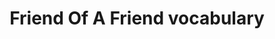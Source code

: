 ---
schema: default
title: Friend Of  A Friend vocabulary
notes: >-
  FOAF is a project devoted to linking people and information using the Web.
  Regardless of whether information is in people's heads, in physical or digital
  documents, or in the form of factual data, it can be linked. @en
organization: DataScientia Foundation
resources:
  - name: FOAF.UAN.owl
    url: >-
      http://git.knowdive.disi.unitn.it:8080/knowledge/LiveKnowledge/SREP/social_network/raw/master/FOAF.UAN.owl
    format: owl
    description: >-
      FOAF is a project devoted to linking people and information using the Web.
      Regardless of whether information is in people's heads, in physical or
      digital documents, or in the form of factual data, it can be linked. @en
    license: ''
    status: Active
    byteSize: '37.428'
    issued: '2014-01-14'
    language: ''
    modified: '17 December 2020, 01:29 (UTC+01:00)'
    OntologyEngineeringTool: Protégé
    ontologyLanguage: owl
    ontologySyntax: rdf
    example: ''
    ReferenceLKRepository: SREP
    referenceOntology: ''
    referenceDatasets: ''
distribution: foaf-owl
keyword: People
publisher: Dan Brickley
theme: Upper-Level
versionNotes: No updates since 2014
landingPage: 'http://www.foaf-project.org/'
accessRigths: Public
creator: 'Libbly Miller, Dan Brickley'
hasVersion: Unknown
isVersionOf: Unknown
issued: '2014-01-14'
modified: '17 December 2020, 01:33 (UTC+01:00)'
language: ''
provenance: ''
page: 'http://xmlns.com/foaf/0.1/'
wasGeneratedBy: ''
versionInfo: version 0.99
formalityLevel: Teleontology
OntologyEngineeringMethodology: ''
acronym: foaf
CompetencyQuestion: ''
preferredNamespacePrefix: foaf
toDoList: To completely annotate.
namespacesGenerated: ''
namespacesReused: ''
datasetLevel: Knowledge level (L3-4)
spatialExtent: Unknown
temporalExtent: Unknown
---